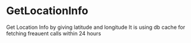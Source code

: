 # GetLocationInfo
Get Location Info by giving latitude and longitude
It is using db cache for fetching freauent calls within 24 hours

